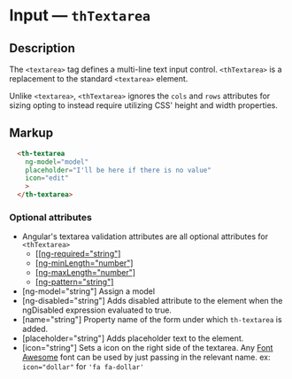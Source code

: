 # Input — `thTextarea`

## Description

The `<textarea>` tag defines a multi-line text input control. `<thTextarea>` is
a replacement to the standard `<textarea>` element.

Unlike `<textarea>`, `<thTextarea>` ignores the `cols` and `rows` attributes for
sizing opting to instead require utilizing CSS' height and width properties.
## Markup

```html
  <th-textarea
    ng-model="model"
    placeholder="I'll be here if there is no value"
    icon="edit"
    >
  </th-textarea>
```
### Optional attributes
- Angular's textarea validation attributes are all optional attributes for `<thTextarea>`
  - [[[ng-required="string"]](https://docs.angularjs.org/api/ng/directive/ngRequired)
  - [[ng-minLength="number"]](https://docs.angularjs.org/api/ng/directive/ngMinlength)
  - [[ng-maxLength="number"]](https://docs.angularjs.org/api/ng/directive/ngMaxlength)
  - [[ng-pattern="string"]](https://docs.angularjs.org/api/ng/directive/ngPattern)
- [ng-model="string"] Assign a model
- [ng-disabled="string"] Adds disabled attribute to the element when the ngDisabled
expression evaluated to true.
- [name="string"] Property name of the form under which `th-textarea` is added.
- [placeholder="string"] Adds placeholder text to the element.
- [icon="string"] Sets a icon on the right side of the textarea.
Any [Font Awesome](https://fortawesome.github.io/Font-Awesome/icons/ "icons!")
font can be used by just passing in the relevant name. ex: `icon="dollar"` for `'fa fa-dollar'`

